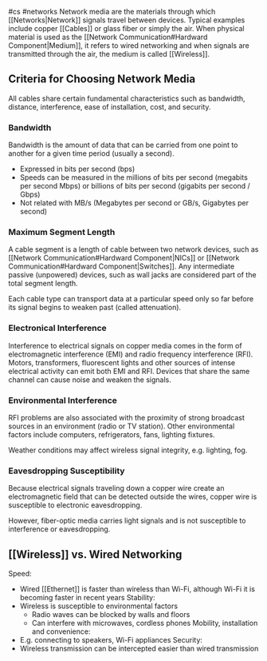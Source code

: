 #cs #networks
Network media are the materials through which [[Networks|Network]] signals travel between devices. Typical examples include copper [[Cables]] or glass fiber or simply the air. When physical material is used as the [[Network Communication#Hardward Component|Medium]], it refers to wired networking and when signals are transmitted through the air, the medium is called [[Wireless]].

## Criteria for Choosing Network Media
All cables share certain fundamental characteristics such as bandwidth, distance, interference, ease of installation, cost, and security.

### Bandwidth 
Bandwidth is the amount of data that can be carried from one point to another for a given time period (usually a second).
- Expressed in bits per second (bps)
- Speeds can be measured in the millions of bits per second (megabits per second Mbps) or billions of bits per second (gigabits per second / Gbps)
- Not related with MB/s (Megabytes per second or GB/s, Gigabytes per second)

### Maximum Segment Length 
A cable segment is a length of cable between two network devices, such as [[Network Communication#Hardward Component|NICs]] or [[Network Communication#Hardward Component|Switches]]. Any intermediate passive (unpowered) devices, such as wall jacks are considered part of the total segment length. 

Each cable type can transport data at a particular speed only so far before its signal begins to weaken past (called attenuation).

### Electronical Interference
Interference to electrical signals on copper media comes in the form of electromagnetic interference (EMI) and radio frequency interference (RFI). Motors, transformers, fluorescent lights and other sources of intense electrical activity can emit both EMI and RFI. Devices that share the same channel can cause noise and weaken the signals.

### Environmental Interference
RFI problems are also associated with the proximity of strong broadcast sources in an environment (radio or TV station). Other environmental factors include computers, refrigerators, fans, lighting fixtures. 

Weather conditions may affect wireless signal integrity, e.g. lighting, fog.

### Eavesdropping Susceptibility
Because electrical signals traveling down a copper wire create an electromagnetic field that can be detected outside the wires, copper wire is susceptible to electronic eavesdropping. 

However, fiber-optic media carries light signals and is not susceptible to interference or eavesdropping.

## [[Wireless]] vs. Wired Networking
Speed:
- Wired [[Ethernet]] is faster than wireless than Wi-Fi, although Wi-Fi it is becoming faster in recent years
Stability:
- Wireless is susceptible to environmental factors
	- Radio waves can be blocked by walls and floors
	- Can interfere with microwaves, cordless phones
Mobility, installation and convenience:
- E.g. connecting to speakers, Wi-Fi appliances
Security:
- Wireless transmission can be intercepted easier than wired transmission